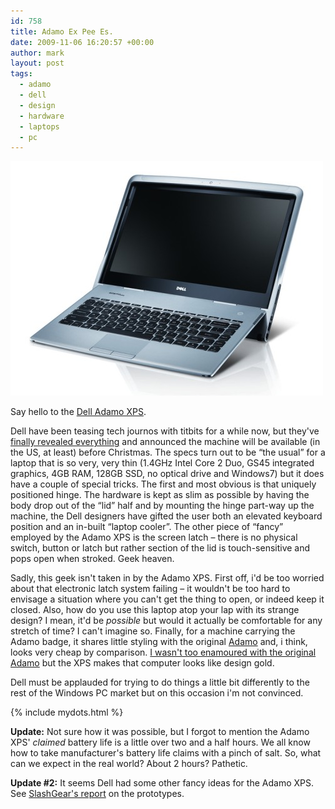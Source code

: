 ```yaml
---
id: 758
title: Adamo Ex Pee Es.
date: 2009-11-06 16:20:57 +00:00
author: mark
layout: post
tags:
  - adamo
  - dell
  - design
  - hardware
  - laptops
  - pc
---
```

![Dell Adamo XPS Notebook](/images/fromwp/2009/11/adamo-xps.jpg)

Say hello to the [Dell Adamo XPS](http://www.adamobydell.com/xps/).

Dell have been teasing tech journos with titbits for a while now, but they've [finally revealed everything](http://www.engadget.com/2009/11/05/dell-adamo-xps-coming-in-time-for-the-holidays-for-1799-unbo/) and announced the machine will be available (in the US, at least) before Christmas. The specs turn out to be &#8220;the usual&#8221; for a laptop that is so very, very thin (1.4GHz Intel Core 2 Duo, GS45 integrated graphics, 4GB RAM, 128GB SSD, no optical drive and Windows7) but it does have a couple of special tricks. The first and most obvious is that uniquely positioned hinge. The hardware is kept as slim as possible by having the body drop out of the &#8220;lid&#8221; half and by mounting the hinge part-way up the machine, the Dell designers have gifted the user both an elevated keyboard position and an in-built &#8220;laptop cooler&#8221;. The other piece of &#8220;fancy&#8221; employed by the Adamo XPS is the screen latch &#8211; there is no physical switch, button or latch but rather section of the lid is touch-sensitive and pops open when stroked. Geek heaven.

Sadly, this geek isn't taken in by the Adamo XPS. First off, i'd be too worried about that electronic latch system failing &#8211; it wouldn't be too hard to envisage a situation where you can't get the thing to open, or indeed keep it closed. Also, how do you use this laptop atop your lap with its strange design? I mean, it'd be _possible_ but would it actually be comfortable for any stretch of time? I can't imagine so. Finally, for a machine carrying the Adamo badge, it shares little styling with the original [Adamo](http://www.adamobydell.com/) and, i think, looks very cheap by comparison. [I wasn't too enamoured with the original Adamo](http://www.sallonoroff.co.uk/blog/2009/03/adamo-by-dell/) but the XPS makes that computer looks like design gold.

Dell must be applauded for trying to do things a little bit differently to the rest of the Windows PC market but on this occasion i'm not convinced.

{% include mydots.html %}

**Update:** Not sure how it was possible, but I forgot to mention the Adamo XPS' _claimed_ battery life is a little over two and a half hours. We all know how to take manufacturer's battery life claims with a pinch of salt. So, what can we expect in the real world? About 2 hours? Pathetic.

**Update #2:** It seems Dell had some other fancy ideas for the Adamo XPS. See [SlashGear's report](http://www.slashgear.com/dell-adamo-xps-prototypes-played-with-multitouch-trackpads-touch-sensitive-keyboards-more-0663053/) on the prototypes.

